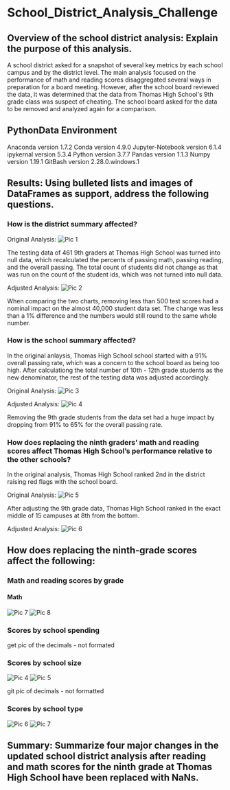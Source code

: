 # School_District_Analysis_Challenge

## Overview of the school district analysis: Explain the purpose of this analysis.
A school district asked for a snapshot of several key metrics by each school campus and by the district level.  The main analysis focused on the performance of math and reading scores disaggregated several ways in preparation for a board meeting.  However, after the school board reviewed the data, it was determined that the data from Thomas High School's 9th grade class was suspect of cheating.  The school board asked for the data to be removed and analyzed again for a comparison. 

## PythonData Environment
Anaconda version 1.7.2
Conda version 4.9.0
Jupyter-Notebook version 6.1.4
ipykernal version 5.3.4
Python version 3.7.7
Pandas version 1.1.3
Numpy version 1.19.1
GitBash version 2.28.0.windows.1

## Results: Using bulleted lists and images of DataFrames as support, address the following questions.

### How is the district summary affected?
Original Analysis:
![Pic 1](https://github.com/Baylex/School_District_Analysis/blob/main/Resources/1_dist_sum_2_decimals.PNG)

The testing data of 461 9th graders at Thomas High School was turned into null data, which recalculated the percents of passing math, passing reading, and the overall passing.  The total count of students did not change as that was run on the count of the student ids, which was not turned into null data. 

Adjusted Analysis:
![Pic 2](https://github.com/Baylex/School_District_Analysis/blob/main/Resources/2_dist_sum_2_decimals.PNG)

When comparing the two charts, removing less than 500 test scores had a nominal impact on the almost 40,000 student data set.  The change was less than a 1% difference and the numbers would still round to the same whole number.  

### How is the school summary affected?

In the original anlaysis, Thomas High School school started with a 91% overall passing rate, which was a concern to the school board as being too high.  After calculationg the total number of 10th - 12th grade students as the new denominator, the rest of the testing data was adjusted accordingly.  

Original Analysis:
![Pic 3](https://github.com/Baylex/School_District_Analysis/blob/main/Resources/2_THS_90.PNG)

Adjusted Analysis:
![Pic 4](https://github.com/Baylex/School_District_Analysis/blob/main/Resources/2_THS_65.PNG)

Removing the 9th grade students from the data set had a huge impact by dropping from 91% to 65% for the overall passing rate. 

### How does replacing the ninth graders’ math and reading scores affect Thomas High School’s performance relative to the other schools?
In the original analysis, Thomas High School ranked 2nd in the district raising red flags with the school board. 

Original Analysis:
![Pic 5](https://github.com/Baylex/School_District_Analysis/blob/main/Resources/1_top_5_schools.PNG)

After adjusting the 9th grade data, Thomas High School ranked in the exact middle of 15 campuses at 8th from the bottom. 

Adjusted Analysis:
![Pic 6](https://github.com/Baylex/School_District_Analysis/blob/main/Resources/2_bottom_8_schools.PNG)

## How does replacing the ninth-grade scores affect the following:

### Math and reading scores by grade
#### Math 
![Pic 7](https://github.com/Baylex/School_District_Analysis/blob/main/Resources/2_math_by_grade_HS.PNG)
![Pic 8](https://github.com/Baylex/School_District_Analysis/blob/main/Resources/2_read_by_grade_HS.PNG)

### Scores by school spending

get pic of the decimals - not formated 

### Scores by school size
![Pic 4](https://github.com/Baylex/School_District_Analysis/blob/main/Resources/1_school_size_perf.PNG)
![Pic 5](https://github.com/Baylex/School_District_Analysis/blob/main/Resources/2_school_size_perf.PNG)

git pic of decimals - not formatted

### Scores by school type

![Pic 6](https://github.com/Baylex/School_District_Analysis/blob/main/Resources/1_school_type_perf.PNG)
![Pic 7](https://github.com/Baylex/School_District_Analysis/blob/main/Resources/2_school_type_perf.PNG)


## Summary: Summarize four major changes in the updated school district analysis after reading and math scores for the ninth grade at Thomas High School have been replaced with NaNs.
